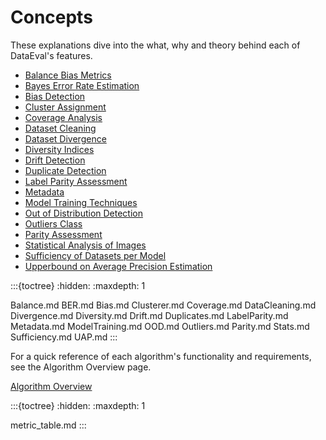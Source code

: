 # Concepts

These explanations dive into the what, why and theory behind each of DataEval's
features.

- [Balance Bias Metrics](Balance.md)
- [Bayes Error Rate Estimation](BER.md)
- [Bias Detection](Bias.md)
- [Cluster Assignment](Clusterer.md)
- [Coverage Analysis](Coverage.md)
- [Dataset Cleaning](DataCleaning.md)
- [Dataset Divergence](Divergence.md)
- [Diversity Indices](Diversity.md)
- [Drift Detection](Drift.md)
- [Duplicate Detection](Duplicates.md)
- [Label Parity Assessment](LabelParity.md)
- [Metadata](Metadata.md)
- [Model Training Techniques](ModelTraining.md)
- [Out of Distribution Detection](OOD.md)
- [Outliers Class](Outliers.md)
- [Parity Assessment](Parity.md)
- [Statistical Analysis of Images](Stats.md)
- [Sufficiency of Datasets per Model](Sufficiency.md)
- [Upperbound on Average Precision Estimation](UAP.md)

:::{toctree}
:hidden:
:maxdepth: 1

Balance.md
BER.md
Bias.md
Clusterer.md
Coverage.md
DataCleaning.md
Divergence.md
Diversity.md
Drift.md
Duplicates.md
LabelParity.md
Metadata.md
ModelTraining.md
OOD.md
Outliers.md
Parity.md
Stats.md
Sufficiency.md
UAP.md
:::

For a quick reference of each algorithm's functionality and requirements, see
the Algorithm Overview page.

[Algorithm Overview](metric_table.md)

:::{toctree}
:hidden:
:maxdepth: 1

metric_table.md
:::
